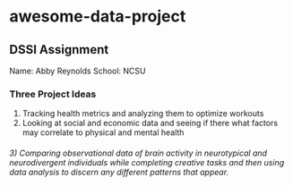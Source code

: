 # awesome-data-project
## DSSI Assignment
Name: Abby Reynolds
School: NCSU
### Three Project Ideas
1) Tracking health metrics and analyzing them to optimize workouts
2) Looking at social and economic data and seeing if there what factors may correlate to physical and mental health
###### 3) Comparing observational data of brain activity in neurotypical and neurodivergent individuals while completing creative tasks and then using data analysis to discern any different patterns that appear.

